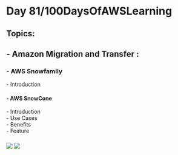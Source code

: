 <h1> Day 81/100DaysOfAWSLearning </h1>
<h2> Topics: </h2>

 <h2>  - Amazon Migration and Transfer : </h2>


<h3> - AWS Snowfamily</h3>
         - Introduction <br>
         
<h4> - AWS SnowCone </h4>   
          - Introduction <br>
          - Use Cases <br>
         - Benefits <br> 
         - Feature <br>
                
  <h3>   </h3>      

<img src = "https://github.com/thetechgirlgita/100-days-of-aws-learning/blob/master/Images/Day81/81_1.jpg?raw=true">
<img src = "https://github.com/thetechgirlgita/100-days-of-aws-learning/blob/master/Images/Day81/81_2.jpg?raw=true">
